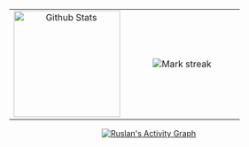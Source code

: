 <table>
<td width="50%" align="center">
<a href="https://github.com/ruslanzianevich/ruslanzianevich">
 <img alt="Github Stats" src="https://github-readme-stats.vercel.app/api/?username=ruslanzianevich&show_icons=true&count_private=true&theme=react&hide_border=true&bg_color=1F222E&title_color=F85D7F&icon_color=F8D866&custom_title=GitHub+Stats" height="192px"/>
</a>
</td>
<td width="50%" align="center">
<img  title="🔥 Get streak stats for your profile at git.io/streak-stats" alt="Mark streak" src="https://github-readme-streak-stats.herokuapp.com/?user=ruslanzianevich&theme=react&hide_border=true" />
</td>
</table>
  

<p  align="center">
<a  href="https://github.com/ruslanzianevich/github-readme-activity-graph"><img  alt="Ruslan's Activity Graph"  src="https://activity-graph.herokuapp.com/graph?username=ruslanzianevich&bg_color=0D1117&color=5BCDEC&line=5BCDEC&point=FFFFFF&hide_border=true&no-bg=true&no-frame=true" /></a>
</p>
